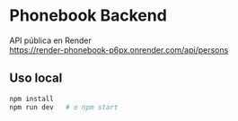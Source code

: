 # Phonebook Backend

API pública en Render  
https://render-phonebook-p6px.onrender.com/api/persons

## Uso local

```bash
npm install
npm run dev   # o npm start
```
